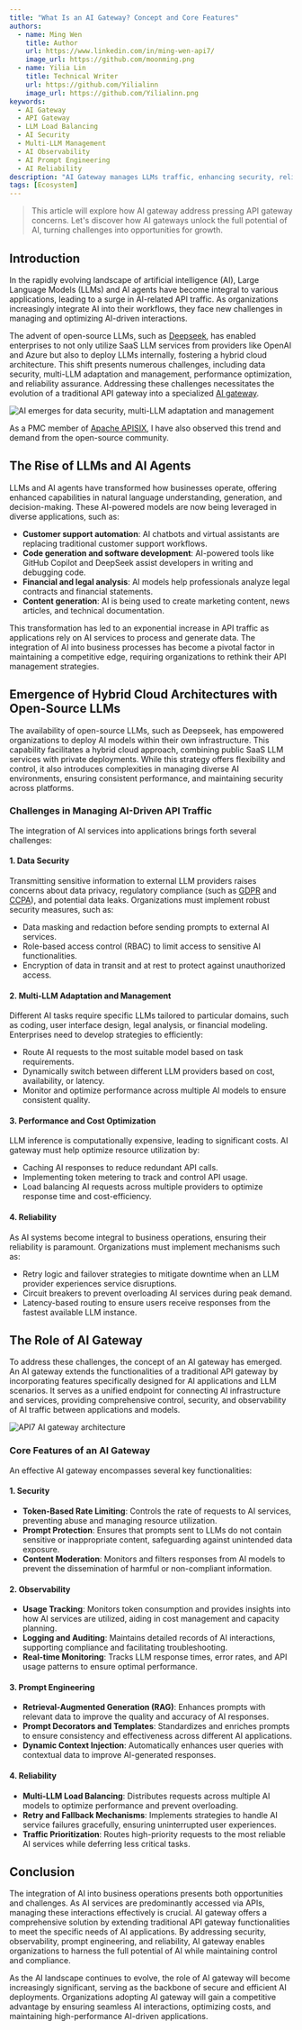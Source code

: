 ```yaml
---
title: "What Is an AI Gateway? Concept and Core Features"
authors:
  - name: Ming Wen
    title: Author
    url: https://www.linkedin.com/in/ming-wen-api7/
    image_url: https://github.com/moonming.png
  - name: Yilia Lin
    title: Technical Writer
    url: https://github.com/Yilialinn
    image_url: https://github.com/Yilialinn.png
keywords:
  - AI Gateway
  - API Gateway
  - LLM Load Balancing
  - AI Security
  - Multi-LLM Management
  - AI Observability
  - AI Prompt Engineering
  - AI Reliability
description: "AI Gateway manages LLMs traffic, enhancing security, reliability, and observability for AI  applications."
tags: [Ecosystem]
---
```


>This article will explore how AI gateway address pressing API gateway concerns. Let's discover how AI gateways unlock the full potential of AI, turning challenges into opportunities for growth.

<!--truncate-->

## Introduction

In the rapidly evolving landscape of artificial intelligence (AI), Large Language Models (LLMs) and AI agents have become integral to various applications, leading to a surge in AI-related API traffic. As organizations increasingly integrate AI into their workflows, they face new challenges in managing and optimizing AI-driven interactions.

The advent of open-source LLMs, such as [Deepseek](https://www.deepseek.com/), has enabled enterprises to not only utilize SaaS LLM services from providers like OpenAI and Azure but also to deploy LLMs internally, fostering a hybrid cloud architecture. This shift presents numerous challenges, including data security, multi-LLM adaptation and management, performance optimization, and reliability assurance. Addressing these challenges necessitates the evolution of a traditional API gateway into a specialized [AI gateway](https://apisix.apache.org/blog/2025/02/24/apisix-ai-gateway-features/).

![AI emerges for data security, multi-LLM adaptation and management](https://static.api7.ai/uploads/2025/03/06/9bbxGvN5_ai-trends.webp)

As a PMC member of [Apache APISIX](https://apisix.apache.org/), I have also observed this trend and demand from the open-source community.

## The Rise of LLMs and AI Agents

LLMs and AI agents have transformed how businesses operate, offering enhanced capabilities in natural language understanding, generation, and decision-making. These AI-powered models are now being leveraged in diverse applications, such as:

- **Customer support automation**: AI chatbots and virtual assistants are replacing traditional customer support workflows.
- **Code generation and software development**: AI-powered tools like GitHub Copilot and DeepSeek assist developers in writing and debugging code.
- **Financial and legal analysis**: AI models help professionals analyze legal contracts and financial statements.
- **Content generation**: AI is being used to create marketing content, news articles, and technical documentation.

This transformation has led to an exponential increase in API traffic as applications rely on AI services to process and generate data. The integration of AI into business processes has become a pivotal factor in maintaining a competitive edge, requiring organizations to rethink their API management strategies.

## Emergence of Hybrid Cloud Architectures with Open-Source LLMs

The availability of open-source LLMs, such as Deepseek, has empowered organizations to deploy AI models within their own infrastructure. This capability facilitates a hybrid cloud approach, combining public SaaS LLM services with private deployments. While this strategy offers flexibility and control, it also introduces complexities in managing diverse AI environments, ensuring consistent performance, and maintaining security across platforms.

### Challenges in Managing AI-Driven API Traffic

The integration of AI services into applications brings forth several challenges:

#### 1. Data Security

Transmitting sensitive information to external LLM providers raises concerns about data privacy, regulatory compliance (such as [GDPR](https://gdpr-info.eu/) and [CCPA](https://oag.ca.gov/privacy/ccpa)), and potential data leaks. Organizations must implement robust security measures, such as:

- Data masking and redaction before sending prompts to external AI services.
- Role-based access control (RBAC) to limit access to sensitive AI functionalities.
- Encryption of data in transit and at rest to protect against unauthorized access.

#### 2. Multi-LLM Adaptation and Management

Different AI tasks require specific LLMs tailored to particular domains, such as coding, user interface design, legal analysis, or financial modeling. Enterprises need to develop strategies to efficiently:

- Route AI requests to the most suitable model based on task requirements.
- Dynamically switch between different LLM providers based on cost, availability, or latency.
- Monitor and optimize performance across multiple AI models to ensure consistent quality.

#### 3. Performance and Cost Optimization

LLM inference is computationally expensive, leading to significant costs. AI gateway must help optimize resource utilization by:

- Caching AI responses to reduce redundant API calls.
- Implementing token metering to track and control API usage.
- Load balancing AI requests across multiple providers to optimize response time and cost-efficiency.

#### 4. Reliability

As AI systems become integral to business operations, ensuring their reliability is paramount. Organizations must implement mechanisms such as:

- Retry logic and failover strategies to mitigate downtime when an LLM provider experiences service disruptions.
- Circuit breakers to prevent overloading AI services during peak demand.
- Latency-based routing to ensure users receive responses from the fastest available LLM instance.

## The Role of AI Gateway

To address these challenges, the concept of an AI gateway has emerged. An AI gateway extends the functionalities of a traditional API gateway by incorporating features specifically designed for AI applications and LLM scenarios. It serves as a unified endpoint for connecting AI infrastructure and services, providing comprehensive control, security, and observability of AI traffic between applications and models.

![API7 AI gateway architecture](https://static.api7.ai/uploads/2025/03/06/iCGmdwUZ_api7-ai-gateway.webp)

### Core Features of an AI Gateway

An effective AI gateway encompasses several key functionalities:

#### 1. Security

- **Token-Based Rate Limiting**: Controls the rate of requests to AI services, preventing abuse and managing resource utilization.
- **Prompt Protection**: Ensures that prompts sent to LLMs do not contain sensitive or inappropriate content, safeguarding against unintended data exposure.
- **Content Moderation**: Monitors and filters responses from AI models to prevent the dissemination of harmful or non-compliant information.

#### 2. Observability

- **Usage Tracking**: Monitors token consumption and provides insights into how AI services are utilized, aiding in cost management and capacity planning.
- **Logging and Auditing**: Maintains detailed records of AI interactions, supporting compliance and facilitating troubleshooting.
- **Real-time Monitoring**: Tracks LLM response times, error rates, and API usage patterns to ensure optimal performance.

#### 3. Prompt Engineering

- **Retrieval-Augmented Generation (RAG)**: Enhances prompts with relevant data to improve the quality and accuracy of AI responses.
- **Prompt Decorators and Templates**: Standardizes and enriches prompts to ensure consistency and effectiveness across different AI applications.
- **Dynamic Context Injection**: Automatically enhances user queries with contextual data to improve AI-generated responses.

#### 4. Reliability

- **Multi-LLM Load Balancing**: Distributes requests across multiple AI models to optimize performance and prevent overloading.
- **Retry and Fallback Mechanisms**: Implements strategies to handle AI service failures gracefully, ensuring uninterrupted user experiences.
- **Traffic Prioritization**: Routes high-priority requests to the most reliable AI services while deferring less critical tasks.

## Conclusion

The integration of AI into business operations presents both opportunities and challenges. As AI services are predominantly accessed via APIs, managing these interactions effectively is crucial. AI gateway offers a comprehensive solution by extending traditional API gateway functionalities to meet the specific needs of AI applications. By addressing security, observability, prompt engineering, and reliability, AI gateway enables organizations to harness the full potential of AI while maintaining control and compliance.

As the AI landscape continues to evolve, the role of AI gateway will become increasingly significant, serving as the backbone of secure and efficient AI deployments. Organizations adopting AI gateway will gain a competitive advantage by ensuring seamless AI interactions, optimizing costs, and maintaining high-performance AI-driven applications.
